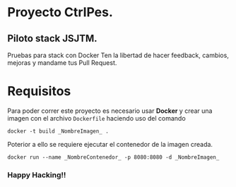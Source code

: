 # Proyecto CtrlPes.

##  Piloto stack JSJTM.

Pruebas para stack con Docker
Ten la libertad de hacer feedback, cambios, mejoras y mandame tus Pull Request.

# Requisitos
Para poder correr este proyecto es necesario usar **Docker** y crear una imagen con el archivo ```Dockerfile``` haciendo uso del comando 
```
docker -t build _NombreImagen_ .
```

Poterior a ello se requiere ejecutar el contenedor de la imagen creada.

```
docker run --name _NombreContenedor_ -p 8080:8080 -d _NombreImagen_
```

### Happy Hacking!!